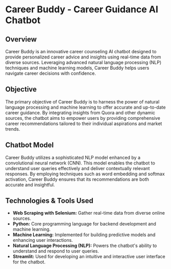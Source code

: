 # Career Buddy - Career Guidance AI Chatbot

## Overview
Career Buddy is an innovative career counseling AI chatbot designed to provide personalized career advice and insights using real-time data from diverse sources. Leveraging advanced natural language processing (NLP) techniques and machine learning models, Career Buddy helps users navigate career decisions with confidence.

## Objective
The primary objective of Career Buddy is to harness the power of natural language processing and machine learning to offer accurate and up-to-date career guidance. By integrating insights from Quora and other dynamic sources, the chatbot aims to empower users by providing comprehensive career recommendations tailored to their individual aspirations and market trends.

## Chatbot Model
Career Buddy utilizes a sophisticated NLP model enhanced by a convolutional neural network (CNN). This model enables the chatbot to understand user queries effectively and deliver contextually relevant responses. By employing techniques such as word embedding and softmax activation, Career Buddy ensures that its recommendations are both accurate and insightful.

## Technologies & Tools Used 
- **Web Scraping with Selenium:** Gather real-time data from diverse online sources.
- **Python:** Core programming language for backend development and machine learning.
- **Machine Learning:** Implemented for building predictive models and enhancing user interactions.
- **Natural Language Processing (NLP):** Powers the chatbot's ability to understand and respond to user queries.
- **Streamlit:** Used for developing an intuitive and interactive user interface for the chatbot.

